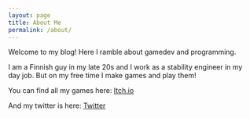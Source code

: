 ```yaml
---
layout: page
title: About Me
permalink: /about/
---
```


Welcome to my blog! Here I ramble about gamedev and programming.

I am a Finnish guy in my late 20s and I work as a stability engineer in my day job. 
But on my free time I make games and play them!

You can find all my games here:
[Itch.io](https://akselmo.itch.io)

And my twitter is here:
[Twitter](https:/twitter.com/akselmo)
